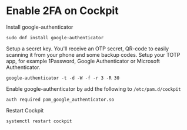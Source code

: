 # Enable 2FA on Cockpit

Install google-authenticator
```
sudo dnf install google-authenticator
```

Setup a secret key. You'll receive an OTP secret, QR-code to easily scanning it from your phone and some backup codes. Setup your TOTP app, for example 1Password, Google Authenticator or Microsoft Authenticator.
```
google-authenticator -t -d -W -f -r 3 -R 30
```

Enable google-authenticator by add the following to `/etc/pam.d/cockpit`
```
auth required pam_google_authenticator.so
```

Restart Cockpit
```
systemctl restart cockpit
```
